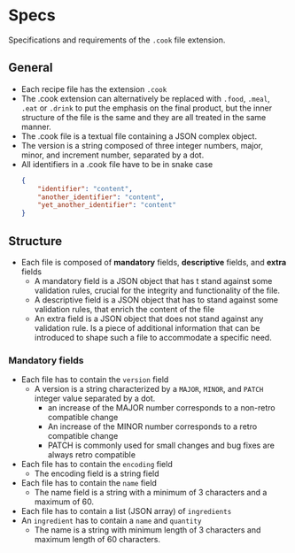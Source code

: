 # Specs

Specifications and requirements of the `.cook` file extension.

## General

- Each recipe file has the extension `.cook`
- The .cook extension can alternatively be replaced with `.food`, `.meal`, `.eat` or `.drink` to put the emphasis on the final product, but the inner structure of the file is the same and they are all treated in the same manner.
- The .cook file is a textual file containing a JSON complex object.
- The version is a string composed of three integer numbers, major, minor, and increment number, separated by a dot.
- All identifiers in a .cook file have to be in snake case 
    ```json
    {
        "identifier": "content",
        "another_identifier": "content",
        "yet_another_identifier": "content"
    }
    ```

## Structure

- Each file is composed of **mandatory** fields, **descriptive** fields, and **extra** fields
    - A mandatory field is a JSON object that has t stand against some validation rules, crucial for the integrity and functionality of the file.
    - A descriptive field is a JSON object that has to stand against some validation rules, that enrich the content  of the file
    - An extra field is a JSON object that does not stand against any validation rule. Is a piece of additional information that can be introduced to shape such a file to accommodate a  specific need.

### Mandatory fields

- Each file has to contain the `version` field
    - A version is a string characterized by a `MAJOR`, `MINOR`, and `PATCH` integer value separated by a dot.
        - an increase of the MAJOR number corresponds to a non-retro compatible change
        - An increase of the MINOR number corresponds to a retro compatible change
        - PATCH is commonly used for small changes and bug fixes are always retro compatible
- Each file has to contain the `encoding` field
    - The encoding field is a string field
- Each file has to contain the `name` field
    - The name field is a string with a minimum of 3 characters and a maximum of 60.
- Each file has to contain a list (JSON array) of `ingredients`
- An `ingredient` has to contain a `name` and `quantity`
  - The name is a string with minimum length of 3 characters and maximum length of 60 characters.